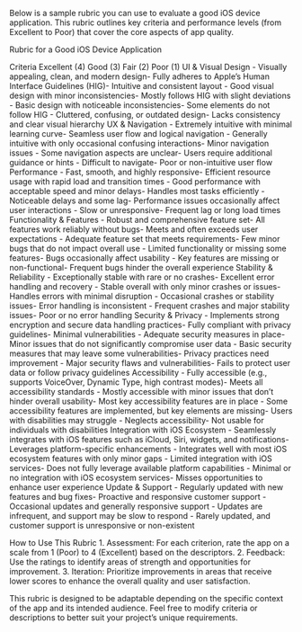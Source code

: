Below is a sample rubric you can use to evaluate a good iOS device application. This rubric outlines key criteria and performance levels (from Excellent to Poor) that cover the core aspects of app quality.

Rubric for a Good iOS Device Application

Criteria	Excellent (4)	Good (3)	Fair (2)	Poor (1)
UI & Visual Design	- Visually appealing, clean, and modern design- Fully adheres to Apple’s Human Interface Guidelines (HIG)- Intuitive and consistent layout	- Good visual design with minor inconsistencies- Mostly follows HIG with slight deviations	- Basic design with noticeable inconsistencies- Some elements do not follow HIG	- Cluttered, confusing, or outdated design- Lacks consistency and clear visual hierarchy
UX & Navigation	- Extremely intuitive with minimal learning curve- Seamless user flow and logical navigation	- Generally intuitive with only occasional confusing interactions- Minor navigation issues	- Some navigation aspects are unclear- Users require additional guidance or hints	- Difficult to navigate- Poor or non-intuitive user flow
Performance	- Fast, smooth, and highly responsive- Efficient resource usage with rapid load and transition times	- Good performance with acceptable speed and minor delays- Handles most tasks efficiently	- Noticeable delays and some lag- Performance issues occasionally affect user interactions	- Slow or unresponsive- Frequent lag or long load times
Functionality & Features	- Robust and comprehensive feature set- All features work reliably without bugs- Meets and often exceeds user expectations	- Adequate feature set that meets requirements- Few minor bugs that do not impact overall use	- Limited functionality or missing some features- Bugs occasionally affect usability	- Key features are missing or non-functional- Frequent bugs hinder the overall experience
Stability & Reliability	- Exceptionally stable with rare or no crashes- Excellent error handling and recovery	- Stable overall with only minor crashes or issues- Handles errors with minimal disruption	- Occasional crashes or stability issues- Error handling is inconsistent	- Frequent crashes and major stability issues- Poor or no error handling
Security & Privacy	- Implements strong encryption and secure data handling practices- Fully compliant with privacy guidelines- Minimal vulnerabilities	- Adequate security measures in place- Minor issues that do not significantly compromise user data	- Basic security measures that may leave some vulnerabilities- Privacy practices need improvement	- Major security flaws and vulnerabilities- Fails to protect user data or follow privacy guidelines
Accessibility	- Fully accessible (e.g., supports VoiceOver, Dynamic Type, high contrast modes)- Meets all accessibility standards	- Mostly accessible with minor issues that don’t hinder overall usability- Most key accessibility features are in place	- Some accessibility features are implemented, but key elements are missing- Users with disabilities may struggle	- Neglects accessibility- Not usable for individuals with disabilities
Integration with iOS Ecosystem	- Seamlessly integrates with iOS features such as iCloud, Siri, widgets, and notifications- Leverages platform-specific enhancements	- Integrates well with most iOS ecosystem features with only minor gaps	- Limited integration with iOS services- Does not fully leverage available platform capabilities	- Minimal or no integration with iOS ecosystem services- Misses opportunities to enhance user experience
Update & Support	- Regularly updated with new features and bug fixes- Proactive and responsive customer support	- Occasional updates and generally responsive support	- Updates are infrequent, and support may be slow to respond	- Rarely updated, and customer support is unresponsive or non-existent

How to Use This Rubric
	1.	Assessment: For each criterion, rate the app on a scale from 1 (Poor) to 4 (Excellent) based on the descriptors.
	2.	Feedback: Use the ratings to identify areas of strength and opportunities for improvement.
	3.	Iteration: Prioritize improvements in areas that receive lower scores to enhance the overall quality and user satisfaction.

This rubric is designed to be adaptable depending on the specific context of the app and its intended audience. Feel free to modify criteria or descriptions to better suit your project’s unique requirements.